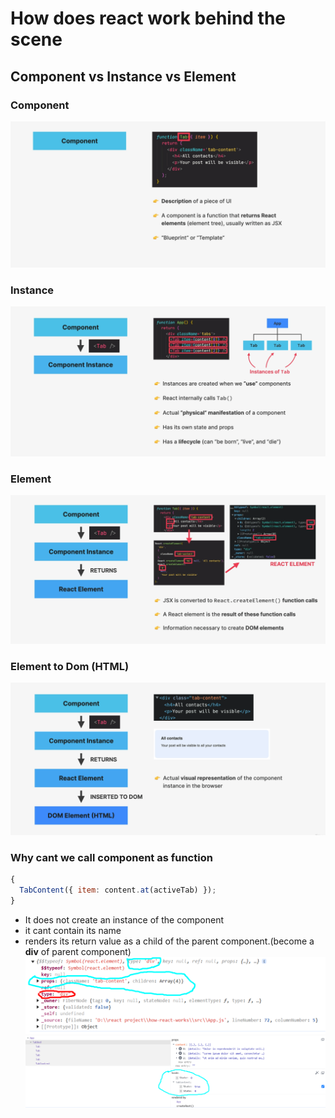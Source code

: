 # How does react work behind the scene

## Component vs Instance vs Element

### Component

![alt text](components-react.png)

### Instance

![alt text](component-instance.png)

### Element

![alt text](react-element.png)

### Element to Dom (HTML)

![alt text](elemet-to-dom.png)

### Why cant we call component as function

```jsx
{
  TabContent({ item: content.at(activeTab) });
}
```

- It does not create an instance of the component
- it cant contain its name
- renders its return value as a child of the parent component.(become a **div** of parent component)
  ![alt text](wrong-way-to-use-components.png)
  ![alt text](cant-even-mahange-own-state.png)
